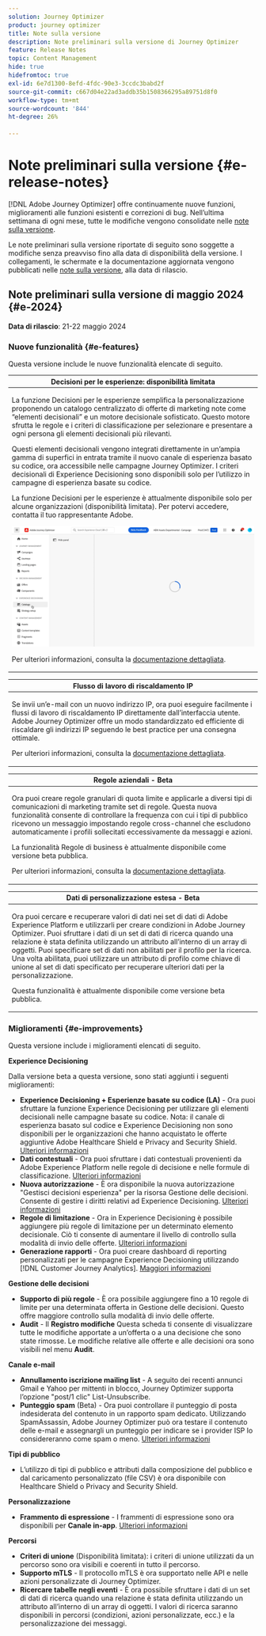 ```yaml
---
solution: Journey Optimizer
product: journey optimizer
title: Note sulla versione
description: Note preliminari sulla versione di Journey Optimizer
feature: Release Notes
topic: Content Management
hide: true
hidefromtoc: true
exl-id: 6e7d1300-8efd-4fdc-90e3-3ccdc3babd2f
source-git-commit: c667d04e22ad3addb35b1508366295a89751d8f0
workflow-type: tm+mt
source-wordcount: '844'
ht-degree: 26%

---
```


# Note preliminari sulla versione {#e-release-notes}

[!DNL Adobe Journey Optimizer] offre continuamente nuove funzioni, miglioramenti alle funzioni esistenti e correzioni di bug. Nell’ultima settimana di ogni mese, tutte le modifiche vengono consolidate nelle [note sulla versione](release-notes.md).

Le note preliminari sulla versione riportate di seguito sono soggette a modifiche senza preavviso fino alla data di disponibilità della versione. I collegamenti, le schermate e la documentazione aggiornata vengono pubblicati nelle [note sulla versione](release-notes.md), alla data di rilascio.

## Note preliminari sulla versione di maggio 2024 {#e-2024}

**Data di rilascio**: 21-22 maggio 2024

### Nuove funzionalità {#e-features}

Questa versione include le nuove funzionalità elencate di seguito.


<table>
<thead>
<tr>
<th><strong>Decisioni per le esperienze: disponibilità limitata</strong><br/></th>
</tr>
</thead>
<tbody>
<tr>
<td>
<p>La funzione Decisioni per le esperienze semplifica la personalizzazione proponendo un catalogo centralizzato di offerte di marketing note come “elementi decisionali” e un motore decisionale sofisticato. Questo motore sfrutta le regole e i criteri di classificazione per selezionare e presentare a ogni persona gli elementi decisionali più rilevanti.</p>
<p>Questi elementi decisionali vengono integrati direttamente in un’ampia gamma di superfici in entrata tramite il nuovo canale di esperienza basato su codice, ora accessibile nelle campagne Journey Optimizer. I criteri decisionali di Experience Decisioning sono disponibili solo per l’utilizzo in campagne di esperienza basate su codice.</p>
<p>La funzione Decisioni per le esperienze è attualmente disponibile solo per alcune organizzazioni (disponibilità limitata). Per potervi accedere, contatta il tuo rappresentante Adobe.</p>
<img src="assets/do-not-localize/gif-exd.gif"/>
<p>Per ulteriori informazioni, consulta la <a href="../experience-decisioning/gs-experience-decisioning.md">documentazione dettagliata</a>.</p>
</td>
</tr>
</tbody>
</table>


<table>
<thead>
<tr>
<th><strong>Flusso di lavoro di riscaldamento IP</strong><br/></th>
</tr>
</thead>
<tbody>
<tr>
<td>
<p>Se invii un’e-mail con un nuovo indirizzo IP, ora puoi eseguire facilmente i flussi di lavoro di riscaldamento IP direttamente dall’interfaccia utente. Adobe Journey Optimizer offre un modo standardizzato ed efficiente di riscaldare gli indirizzi IP seguendo le best practice per una consegna ottimale.</p>
<p>Per ulteriori informazioni, consulta la <a href="../configuration/ip-warmup-gs.md">documentazione dettagliata</a>.</p>
</td>
</tr>
</tbody>
</table>

<table>
<thead>
<tr>
<th><strong>Regole aziendali - Beta</strong><br/></th>
</tr>
</thead>
<tbody>
<tr>
<td>
<p>Ora puoi creare regole granulari di quota limite e applicarle a diversi tipi di comunicazioni di marketing tramite set di regole. Questa nuova funzionalità consente di controllare la frequenza con cui i tipi di pubblico ricevono un messaggio impostando regole cross-channel che escludono automaticamente i profili sollecitati eccessivamente da messaggi e azioni.</p>
<p>La funzionalità Regole di business è attualmente disponibile come versione beta pubblica.</p>
<p>Per ulteriori informazioni, consulta la <a href="../configuration/business-rules.md">documentazione dettagliata</a>.</p>
</td>
</tr>
</tbody>
</table>


<table>
<thead>
<tr>
<th><strong>Dati di personalizzazione estesa - Beta</strong><br/></th>
</tr>
</thead>
<tbody>
<tr>
<td>
<p>Ora puoi cercare e recuperare valori di dati nei set di dati di Adobe Experience Platform e utilizzarli per creare condizioni in Adobe Journey Optimizer. Puoi sfruttare i dati di un set di dati di ricerca quando una relazione è stata definita utilizzando un attributo all’interno di un array di oggetti. Puoi specificare set di dati non abilitati per il profilo per la ricerca. Una volta abilitata, puoi utilizzare un attributo di profilo come chiave di unione al set di dati specificato per recuperare ulteriori dati per la personalizzazione.</p>
<p>Questa funzionalità è attualmente disponibile come versione beta pubblica.</p>
</td>
</tr>
</tbody>
</table>

### Miglioramenti {#e-improvements}

Questa versione include i miglioramenti elencati di seguito.

**Experience Decisioning**

Dalla versione beta a questa versione, sono stati aggiunti i seguenti miglioramenti:

* **Experience Decisioning + Esperienze basate su codice (LA)** - Ora puoi sfruttare la funzione Experience Decisioning per utilizzare gli elementi decisionali nelle campagne basate su codice. Nota: il canale di esperienza basato sul codice e Experience Decisioning non sono disponibili per le organizzazioni che hanno acquistato le offerte aggiuntive Adobe Healthcare Shield e Privacy and Security Shield. [Ulteriori informazioni](../code-based/get-started-code-based.md)
* **Dati contestuali** - Ora puoi sfruttare i dati contestuali provenienti da Adobe Experience Platform nelle regole di decisione e nelle formule di classificazione. [Ulteriori informazioni](../experience-decisioning/context-data.md)
* **Nuova autorizzazione** - È ora disponibile la nuova autorizzazione &quot;Gestisci decisioni esperienza&quot; per la risorsa Gestione delle decisioni. Consente di gestire i diritti relativi ad Experience Decisioning. [Ulteriori informazioni](../experience-decisioning/gs-experience-decisioning.md)
* **Regole di limitazione** - Ora in Experience Decisioning è possibile aggiungere più regole di limitazione per un determinato elemento decisionale. Ciò ti consente di aumentare il livello di controllo sulla modalità di invio delle offerte. [Ulteriori informazioni](../experience-decisioning/items.md#capping)
* **Generazione rapporti** - Ora puoi creare dashboard di reporting personalizzati per le campagne Experience Decisioning utilizzando [!DNL Customer Journey Analytics]. [Maggiori informazioni](../experience-decisioning/cja-reporting.md)


**Gestione delle decisioni**

* **Supporto di più regole** - È ora possibile aggiungere fino a 10 regole di limite per una determinata offerta in Gestione delle decisioni. Questo offre maggiore controllo sulla modalità di invio delle offerte.
* **Audit** - Il **Registro modifiche** Questa scheda ti consente di visualizzare tutte le modifiche apportate a un’offerta o a una decisione che sono state rimosse. Le modifiche relative alle offerte e alle decisioni ora sono visibili nel menu **Audit**.


**Canale e-mail**

* **Annullamento iscrizione mailing list** - A seguito dei recenti annunci Gmail e Yahoo per mittenti in blocco, Journey Optimizer supporta l’opzione &quot;post/1 clic&quot; List-Unsubscribe.
* **Punteggio spam** (Beta) - Ora puoi controllare il punteggio di posta indesiderata del contenuto in un rapporto spam dedicato. Utilizzando SpamAssassin, Adobe Journey Optimizer può ora testare il contenuto delle e-mail e assegnargli un punteggio per indicare se i provider ISP lo considereranno come spam o meno. [Ulteriori informazioni](../content-management/spam-report.md)


**Tipi di pubblico**

* L’utilizzo di tipi di pubblico e attributi dalla composizione del pubblico e dal caricamento personalizzato (file CSV) è ora disponibile con Healthcare Shield o Privacy and Security Shield.

**Personalizzazione**

* **Frammento di espressione** - I frammenti di espressione sono ora disponibili per **Canale in-app**. [Ulteriori informazioni](../personalization/use-expression-fragments.md)

**Percorsi**

* **Criteri di unione** (Disponibilità limitata): i criteri di unione utilizzati da un percorso sono ora visibili e coerenti in tutto il percorso.
* **Supporto mTLS** - Il protocollo mTLS è ora supportato nelle API e nelle azioni personalizzate di Journey Optimizer.
* **Ricercare tabelle negli eventi** - È ora possibile sfruttare i dati di un set di dati di ricerca quando una relazione è stata definita utilizzando un attributo all’interno di un array di oggetti. I valori di ricerca saranno disponibili in percorsi (condizioni, azioni personalizzate, ecc.) e la personalizzazione dei messaggi.
